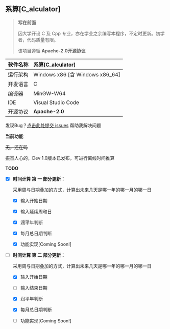 ## 系算[C_alculator]

> **写在前面**
>
> 因大学开设 C 及 Cpp 专业，亦在学业之余编写本程序，不定时更新。初学者，代码质量有限。
>
> 该项目遵循 **Apache-2.0开源协议**



| 软件名称 | 系算[C_alculator]               |
| -------- | :------------------------------ |
| 运行架构 | Windows x86 [含 Windows x86_64] |
| 开发语言 | C                               |
| 编译器   | MinGW-W64                       |
| IDE      | Visual Studio Code              |
| 开源协议 | **Apache-2.0**                  |



发现Bug？[点击此处提交 issues](https://github.com/EggFine/C_alculator/issues) 帮助我解决问题



**当前功能**

~~无，还在码~~

振奋人心的，Dev 1.0版本已发布，可进行离线时间推算

**TODO**

- [x] **时间计算 第 一 部分更新：**

  采用周与日期叠加的方式，计算出未来几天是哪一年的哪一月的哪一日

  - [x] 输入开始日期
  - [x] 输入延续周和日

  - [x] 润平年判断
  - [x] 每月总日期判断
  - [x] 功能实现[Coming Soon!]

- [ ] **时间计算 第 二 部分更新：**

  采用周与日期叠加的方式，计算出未来几天是哪一年的哪一月的哪一日

  - [x] 输入开始日期
  - [ ] 输入结束日期

  - [x] 润平年判断
  - [x] 每月总日期判断
  - [ ] 功能实现[Coming Soon!]